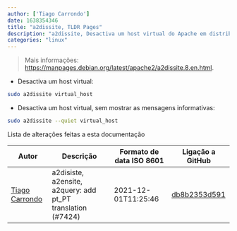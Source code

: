 ```yaml
---
author: ['Tiago Carrondo']
date: 1638354346
title: "a2dissite, TLDR Pages"
description: "a2dissite, Desactiva um host virtual do Apache em distribuições baseadas em Debian."
categories: "linux"
---
```

> Mais informações: <https://manpages.debian.org/latest/apache2/a2dissite.8.en.html>.

- Desactiva um host virtual:

```bash
sudo a2dissite virtual_host
```

- Desactiva um host virtual, sem mostrar as mensagens informativas:

```bash
sudo a2dissite --quiet virtual_host
```
Lista de alterações feitas a esta documentação


Autor | Descrição | Formato de data ISO 8601 | Ligação a GitHub
------|-----|-----|-----
[Tiago Carrondo](mailto:2323546+tcarrondo@users.noreply.github.com) | a2disiste, a2ensite, a2query: add pt_PT translation (#7424) | 2021-12-01T11:25:46 | [db8b2353d591](https://github.com/tldr-pages/tldr/commit/db8b2353d5912e7de5aa7135ba68c2e2b41b1fd6)


